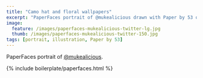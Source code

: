 ```yaml
---
title: "Camo hat and floral wallpapers"
excerpt: "PaperFaces portrait of @mukealicious drawn with Paper by 53 on an iPad."
image: 
  feature: /images/paperfaces-mukealicious-twitter-lg.jpg
  thumb: /images/paperfaces-mukealicious-twitter-150.jpg
tags: [portrait, illustration, Paper by 53]
---
```


PaperFaces portrait of [@mukealicious](http://twitter.com/mukealicious).

{% include boilerplate/paperfaces.html %}